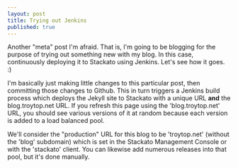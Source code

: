 ```yaml
---
layout: post
title: Trying out Jenkins
published: true
---
```


Another "meta" post I'm afraid. That is, I'm going to be blogging for the purpose of trying out something new with my blog. In this case, continuously deploying it to Stackato using Jenkins. Let's see how it goes. :)

I'm basically just making little changes to this particular post, then committing those changes to Github. This in turn triggers a Jenkins build process which deploys the Jekyll site to Stackato with a unique URL **and** the blog.troytop.net URL. If you refresh this page using the 'blog.troytop.net' URL, you should see various versions of it at random because each version is added to a load balanced pool.

We'll consider the "production" URL for this blog to be 'troytop.net' (without the 'blog' subdomain) which is set in the Stackato Management Console or with the 'stackato' client. You can likewise add numerous releases into that pool, but it's done manually. 

